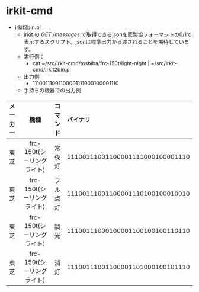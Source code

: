 # irkit-cmd
- irkit2bin.pl
	- [irkit](http://getirkit.com/ "IRKit") の *GET /messages* で取得できるjsonを家製協フォーマットの0/1で表示するスクリプト。jsonは標準出力から渡されることを期待しています。
	- 実行例：
		- cat ~/src/irkit-cmd/toshiba/frc-150t/light-night | ~/src/irkit-cmd/irkit2bin.pl
	- 出力例
		- 11100111001100001111000100001110
	- 手持ちの機器での出力例

|メーカー|機種|コマンド|バイナリ|
|:-----|:--:|:---:|:----|
|東芝  |frc-150t(シーリングライト)|常夜灯|11100111001100001111000100001110|
|東芝  |frc-150t(シーリングライト)|フル点灯|11100111001100001110100100010010|
|東芝  |frc-150t(シーリングライト)|調光  |11100111000100001100100100110110|
|東芝  |frc-150t(シーリングライト)|消灯  |11100111001100001101000100101110|



